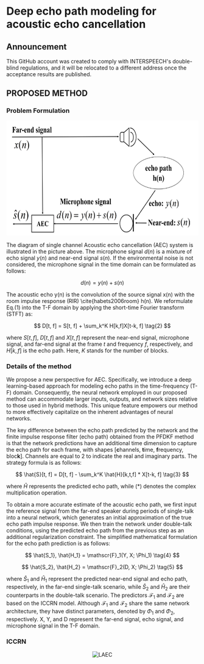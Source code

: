 # Deep echo path modeling for acoustic echo cancellation

## Announcement

This GitHub account was created to comply with INTERSPEECH's double-blind regulations, and it will be relocated to a different address once the acceptance results are published.

## PROPOSED METHOD

### Problem Formulation

<div align="center">
<img src="https://github.com/ZhaoF-i/Deep-echo-path-modeling-for-acoustic-echo-cancellation/blob/main/pictures/LAEC_2.png" alt="LAEC" width="660" height="300">
</div>

The diagram of single channel Acoustic echo cancellation (AEC) system is illustrated in the picture above. The microphone signal $d(n)$ is a mixture of echo signal $y(n)$ and near-end signal $s(n)$. If the environmental noise is not considered, the microphone signal in the time domain can be formulated as follows:

$$
    d(n) = y(n) + s(n) \tag{1}
$$

The acoustic echo y(n) is the convolution of the source signal x(n) with the room impulse response (RIR) \cite{habets2006room} h(n). 
We reformulate Eq.(1) into the T-F domain by applying the short-time Fourier transform (STFT) as:

$$
    D[t, f] = S[t, f] + \sum_k^K H[k,f]X[t-k, f] \tag{2}
$$

where $S[t, f]$, $D[t, f]$ and $X[t, f]$ represent the near-end signal, microphone signal, and far-end signal at the frame $t$ and frequency $f$, respectively, and $H[k, f]$ is the echo path. Here, $K$ stands for the number of blocks.

### Details of the method

 We propose a new perspective for AEC. Specifically, we introduce a deep learning-based approach for modeling echo paths in the time-frequency (T-F) domain. Consequently, the neural network employed in our proposed method can accommodate larger inputs, outputs, and network sizes relative to those used in hybrid methods. This unique feature empowers our method to more effectively capitalize on the inherent advantages of neural networks.

 The key difference between the echo path predicted by the network and the finite impulse response filter (echo path) obtained from the PFDKF method is that the network predictions have an additional time dimension to capture the echo path for each frame, with shapes [**c**hannels, **t**ime, **f**requency, bloc**k**]. Channels are equal to 2 to indicate the real and imaginary parts. The strategy formula is as follows:

$$
    \hat{S}[t, f] = D[t, f] - \sum_k^K \hat{H}[k,t,f] * X[t-k, f] \tag{3}
$$

where $\hat{H}$ represents the predicted echo path, while \(*\) denotes the complex multiplication operation.

To obtain a more accurate estimate of the acoustic echo path, we first input the reference signal from the far-end speaker during periods of single-talk into a neural network, which generates an initial approximation of the true echo path impulse response. We then train the network under double-talk conditions, using the predicted echo path from the previous step as an additional regularization constraint. The simplified mathematical formulation for the echo path prediction is as follows:

$$
    \hat{S_1}, \hat{H_1} = \mathscr{F}_1(Y, X; \Phi_1)  \tag{4}
$$

$$
    \hat{S_2}, \hat{H_2} = \mathscr{F}_2(D, X; \Phi_2)  \tag{5}
$$

where $\hat{S}_1$ and $\hat{H}_1$ represent the predicted near-end signal and echo path, respectively, in the far-end single-talk scenario, while $\hat{S}_2$ and $\hat{H}_2$ are their counterparts in the double-talk scenario. The predictors $\mathscr{F_1}$ and $\mathscr{F_2}$ are based on the ICCRN model. Although $\mathscr{F_1}$ and $\mathscr{F_2}$ share the same network architecture, they have distinct parameters, denoted by $\Phi_1$ and $\Phi_2$, respectively. X, Y, and D represent the far-end signal, echo signal, and microphone signal in the T-F domain.

### ICCRN

<div align="center">
<img src="https://github.com/ZhaoF-i/Deep-echo-path-modeling-for-acoustic-echo-cancellation/main/blob/pictures/ICCRN.png" alt="LAEC" width="660" height="300">
</div>

